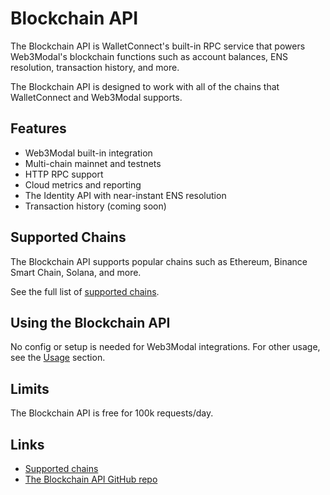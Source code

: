 # Blockchain API

The Blockchain API is WalletConnect's built-in RPC service that powers Web3Modal's blockchain functions such as account balances, ENS resolution, transaction history, and more. 

The Blockchain API is designed to work with all of the chains that WalletConnect and Web3Modal supports.


## Features

- Web3Modal built-in integration
- Multi-chain mainnet and testnets
- HTTP RPC support
- Cloud metrics and reporting
- The Identity API with near-instant ENS resolution
- Transaction history (coming soon)

## Supported Chains

The Blockchain API supports popular chains such as Ethereum, Binance Smart Chain, Solana, and more.

See the full list of [supported chains](https://github.com/WalletConnect/rpc-proxy/blob/master/SUPPORTED_CHAINS.md).

## Using the Blockchain API

No config or setup is needed for Web3Modal integrations. For other usage, see the [Usage](https://github.com/walletconnect/rpc-proxy#usage) section.

## Limits

The Blockchain API is free for 100k requests/day. 

## Links

- [Supported chains](https://github.com/WalletConnect/rpc-proxy/blob/master/SUPPORTED_CHAINS.md)
- [The Blockchain API GitHub repo](https://github.com/WalletConnect/rpc-proxy)

